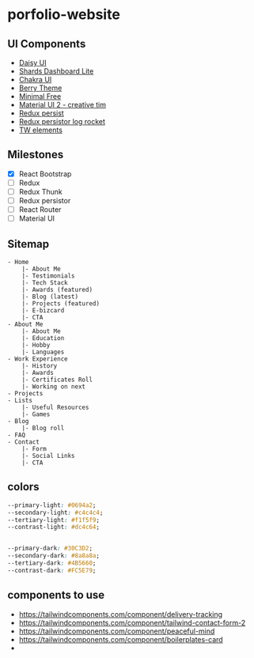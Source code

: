 ﻿# porfolio-website


## UI Components
- [Daisy UI](https://daisyui.com/)
- [Shards Dashboard Lite](https://designrevision.com/downloads/shards-dashboard-lite-react/)
- [Chakra UI](https://chakra-ui.com/docs/components/card/usage)
- [Berry Theme](https://github.com/codedthemes/berry-free-react-admin-template)
- [Minimal Free](https://github.com/codedthemes/material-kit-react)
- [Material UI 2 - creative tim](https://www.creative-tim.com/product/material-dashboard-react)
- [Redux persist](https://medium.com/@xbstrxct/persisting-state-in-your-react-app-with-redux-persist-1e7dd877c58a)
- [Redux persistor log rocket](https://blog.logrocket.com/persist-state-redux-persist-redux-toolkit-react/)
- [TW elements](https://tw-elements.com/docs)

## Milestones

- [x] React Bootstrap
- [ ] Redux
- [ ] Redux Thunk
- [ ] Redux persistor
- [ ] React Router
- [ ] Material UI

## Sitemap
```
- Home
    |- About Me
    |- Testimonials
    |- Tech Stack
    |- Awards (featured)
    |- Blog (latest)
    |- Projects (featured)
    |- E-bizcard
    |- CTA
- About Me
    |- About Me
    |- Education
    |- Hobby
    |- Languages
- Work Experience
    |- History
    |- Awards
    |- Certificates Roll
    |- Working on next
- Projects
- Lists
    |- Useful Resources
    |- Games
- Blog
    |- Blog roll 
- FAQ
- Contact
    |- Form
    |- Social Links
    |- CTA
```


## colors
```css
--primary-light: #0694a2;
--secondary-light: #c4c4c4;
--tertiary-light: #f1f5f9;
--contrast-light: #dc4c64;


--primary-dark: #30C3D2;
--secondary-dark: #8a8a8a;
--tertiary-dark: #4B5660;
--contrast-dark: #FC5E79;

```
## components to use 

- https://tailwindcomponents.com/component/delivery-tracking
- https://tailwindcomponents.com/component/tailwind-contact-form-2
- https://tailwindcomponents.com/component/peaceful-mind
- https://tailwindcomponents.com/component/boilerplates-card
- 
